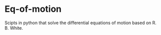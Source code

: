 # Eq-of-motion
Scipts in python that solve the differential equations of motion based on R. B. White.
